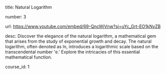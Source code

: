 title: Natural Logarithm

number: 3

url: https://www.youtube.com/embed/69-QncWjVnw?si=uYc_Grt-EO1kNyZB

desc: Discover the elegance of the natural logarithm, a mathematical gem that arises from the study of exponential growth and decay. The natural logarithm, often denoted as ln, introduces a logarithmic scale based on the transcendental number 'e.' Explore the intricacies of this essential mathematical function.

course_id: 1
